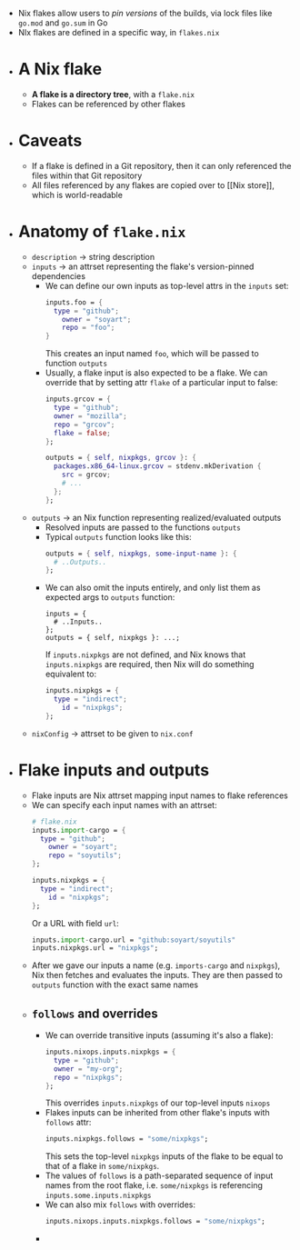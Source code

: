 - Nix flakes allow users to *pin versions* of the builds, via lock files like `go.mod` and `go.sum` in Go
- NIx flakes are defined in a specific way, in `flakes.nix`
- # A Nix flake
	- **A flake is a directory tree**, with a `flake.nix`
	- Flakes can be referenced by other flakes
- # Caveats
	- If a flake is defined in a Git repository, then it can only referenced the files within that Git repository
	- All files referenced by any flakes are copied over to [[Nix store]], which is world-readable
- # Anatomy of `flake.nix`
	- `description` -> string description
	- `inputs` -> an attrset representing the flake's version-pinned dependencies
		- We can define our own inputs as top-level attrs in the `inputs` set:
		  ```nix
		  inputs.foo = {
		  	type = "github";
		      owner = "soyart";
		      repo = "foo";
		  }
		  ```
		  This creates an input named `foo`, which will be passed to function `outputs`
		- Usually, a flake input is also expected to be a flake. We can override that by setting attr `flake` of a particular input to false:
		  ```nix
		  inputs.grcov = {
		    type = "github";
		    owner = "mozilla";
		    repo = "grcov";
		    flake = false;
		  };
		  
		  outputs = { self, nixpkgs, grcov }: {
		    packages.x86_64-linux.grcov = stdenv.mkDerivation {
		      src = grcov;
		      # ...
		    };
		  };
		  ```
	- `outputs` -> an Nix function representing realized/evaluated outputs
		- Resolved inputs are passed to the functions `outputs`
		- Typical `outputs` function looks like this:
		  ```nix
		  outputs = { self, nixpkgs, some-input-name }: {
		  	# ..Outputs..
		  };
		  ```
		- We can also omit the inputs entirely, and only list them as expected args to `outputs` function:
		  ```ni
		  inputs = {
		  	# ..Inputs..
		  };
		  outputs = { self, nixpkgs }: ...;
		  ```
		  If `inputs.nixpkgs` are not defined, and Nix knows that `inputs.nixpkgs` are required, then Nix will do something equivalent to:
		  ```nix
		  inputs.nixpkgs = {
		  	type = "indirect";
		      id = "nixpkgs";
		  };
		  ```
	- `nixConfig` -> attrset to be given to `nix.conf`
- # Flake inputs and outputs
	- Flake inputs are Nix attrset mapping input names to flake references
	- We can specify each input names with an attrset:
	  ```nix
	  # flake.nix
	  inputs.import-cargo = {
	  	type = "github";
	      owner = "soyart";
	      repo = "soyutils";
	  };
	  
	  inputs.nixpkgs = {
	  	type = "indirect";
	      id = "nixpkgs";
	  };
	  ```
	  Or a URL with field `url`:
	  ```nix
	  inputs.import-cargo.url = "github:soyart/soyutils"
	  inputs.nixpkgs.url = "nixpkgs";
	  ```
	- After we gave our inputs a name (e.g. `imports-cargo` and `nixpkgs`), Nix then fetches and evaluates the inputs. They are then passed to `outputs` function with the exact same names
	- ## `follows` and overrides
		- We can override transitive inputs (assuming it's also a flake):
		  ```nix
		  inputs.nixops.inputs.nixpkgs = {
		    type = "github";
		    owner = "my-org";
		    repo = "nixpkgs";
		  };
		  ```
		  This overrides `inputs.nixpkgs` of our top-level inputs `nixops`
		- Flakes inputs can be inherited from other flake's inputs with `follows` attr:
		  ```nix
		  inputs.nixpkgs.follows = "some/nixpkgs";
		  ```
		  This sets the top-level `nixpkgs` inputs of the flake to be equal to that of a flake in `some/nixpkgs`.
		- The values of `follows` is a path-separated sequence of input names from the root flake, i.e. `some/nixpkgs` is referencing `inputs.some.inputs.nixpkgs`
		- We can also mix `follows` with overrides:
		  ```nix
		  inputs.nixops.inputs.nixpkgs.follows = "some/nixpkgs";
		  ```
		-